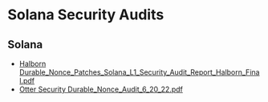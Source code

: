 # Solana Security Audits

## Solana

* [Halborn Durable_Nonce_Patches_Solana_L1_Security_Audit_Report_Halborn_Final.pdf](./solana/Durable_Nonce_Patches_Solana_L1_Security_Audit_Report_Halborn_Final.pdf)
* [Otter Security Durable_Nonce_Audit_6_20_22.pdf](./solana/Durable_Nonce_Audit_6_20_22.pdf)

<!--- ## Solana Program Library -->
